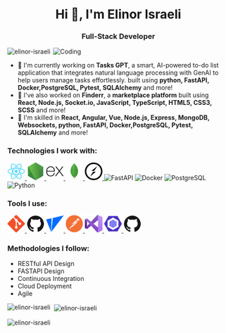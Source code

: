 <h1 align="center">Hi 👋, I'm Elinor Israeli</h1>
<h3 align="center">Full-Stack Developer</h3>

<img align="right" alt="Coding" width="400" src="https://img.etimg.com/thumb/width-1200,height-900,imgsize-638053,resizemode-75,msid-84146083/prime/technology-and-startups/booting-up-developer-economy-how-tech-startups-are-helping-coders-build-and-test-software-faster.jpg">

<p align="left">
  <img 
    src="https://komarev.com/ghpvc/?username=elinor-israeli&label=Profile%20views&color=0e75b6&style=flat" 
    alt="elinor-israeli" 
  />
</p>

<ul>
  <li>
    🔭 I'm currently working on <strong>Tasks GPT</strong>, a  smart, AI-powered to-do list application that integrates natural language processing with GenAI to help users manage tasks effortlessly. built using <strong>python, FastAPI, Docker,PostgreSQL,  Pytest, SQLAlchemy</strong> and more!
  </li>
  <li>
    🔭 I've also worked on <strong>Finderr</strong>, a <strong>marketplace platform</strong> built using <strong>React, Node.js, Socket.io, JavaScript, TypeScript, HTML5, CSS3, SCSS</strong> and more!
  </li>
  <li>
    🌱 I'm skilled in <strong>React, Angular, Vue, Node.js, Express, MongoDB, Websockets, python, FastAPI, Docker,PostgreSQL,  Pytest, SQLAlchemy</strong> and more!
  </li>
</ul>

<h3 align="left">Technologies I work with:</h3>
<p align="left">
  <a href="https://reactjs.org/" target="_blank" rel="noreferrer">
    <img src="https://raw.githubusercontent.com/devicons/devicon/master/icons/react/react-original.svg" title="React" alt="react" width="40" height="40"/>
  </a>
  
  
  <a href="https://nodejs.org/" target="_blank" rel="noreferrer">
    <img src="https://raw.githubusercontent.com/devicons/devicon/master/icons/nodejs/nodejs-original.svg" title="Node.js" alt="nodejs" width="40" height="40"/>
  </a>

  <a href="https://expressjs.com/" target="_blank" rel="noreferrer">
    <img src="https://raw.githubusercontent.com/devicons/devicon/master/icons/express/express-original.svg" title="Express" alt="express" width="40" height="40"/>
  </a>
  
  <a href="https://www.mongodb.com/" target="_blank" rel="noreferrer">
    <img src="https://raw.githubusercontent.com/devicons/devicon/master/icons/mongodb/mongodb-original.svg" title="MongoDB" alt="mongodb" width="40" height="40"/>
  </a>
  
  <a href="https://socket.io/" target="_blank" rel="noreferrer">
    <img src="https://raw.githubusercontent.com/devicons/devicon/master/icons/socketio/socketio-original.svg" title="Socket.io" alt="socketio" width="40" height="40"/>
  </a>
  <img src="https://cdn.jsdelivr.net/gh/devicons/devicon/icons/fastapi/fastapi-original.svg" width="40" alt="FastAPI"/> 
<img src="https://cdn.jsdelivr.net/gh/devicons/devicon/icons/docker/docker-original.svg" width="40" alt="Docker"/> 
<img src="https://cdn.jsdelivr.net/gh/devicons/devicon/icons/postgresql/postgresql-original.svg" width="40" alt="PostgreSQL"/>
<img src="https://cdn.jsdelivr.net/gh/devicons/devicon/icons/python/python-original.svg" width="40" alt="Python"/>
</p>

<h3 align="left">Tools I use:</h3>
<p align="left">
  <a href="https://git-scm.com/" target="_blank" rel="noreferrer">
    <img src="https://raw.githubusercontent.com/devicons/devicon/master/icons/git/git-original.svg" title="Git" alt="git" width="40" height="40"/>
  </a>
  
  <a href="https://github.com/" target="_blank" rel="noreferrer">
    <img src="https://raw.githubusercontent.com/devicons/devicon/master/icons/github/github-original.svg" title="GitHub" alt="github" width="40" height="40"/>
  </a>
  
  <a href="https://vitejs.dev/" target="_blank" rel="noreferrer">
    <img src="https://raw.githubusercontent.com/devicons/devicon/master/icons/vite/vite-original.svg" title="Vite" alt="vite" width="40" height="40"/>
  </a>
  
  <a href="https://www.postman.com/" target="_blank" rel="noreferrer">
    <img src="https://raw.githubusercontent.com/devicons/devicon/master/icons/postman/postman-original.svg" title="Postman" alt="postman" width="40" height="40"/>
  </a>
  
  <a href="https://code.visualstudio.com/" target="_blank" rel="noreferrer">
    <img src="https://raw.githubusercontent.com/devicons/devicon/master/icons/visualstudio/visualstudio-original.svg" title="Visual Studio Code" alt="vscode" width="40" height="40"/>
  </a>
  
  <a href="https://eslint.org/" target="_blank" rel="noreferrer">
    <img src="https://raw.githubusercontent.com/devicons/devicon/master/icons/eslint/eslint-original.svg" title="ESLint" alt="eslint" width="40" height="40"/>
  </a>
  
  <a href="https://github.com/features/actions" target="_blank" rel="noreferrer">
    <img src="https://raw.githubusercontent.com/devicons/devicon/master/icons/github/github-original.svg" title="GitHub Actions" alt="githubactions" width="40" height="40"/>
  </a>
  
</p>

<h3 align="left">Methodologies I follow:</h3>
<ul>
  <li>RESTful API Design</li>
  <li>FASTAPI Design</li>
  <li>Continuous Integration</li>
  <li>Cloud Deployment</li>
  <li>Agile</li>
</ul>

<p>
  <img 
    align="left" 
    src="https://github-readme-stats.vercel.app/api/top-langs?username=elinor-israeli&show_icons=true&locale=en&layout=compact" 
    alt="elinor-israeli" 
  />
</p>

<p>
  &nbsp;
  <img 
    align="center" 
    src="https://github-readme-stats.vercel.app/api?username=elinor-israeli&show_icons=true&locale=en" 
    alt="elinor-israeli" 
  />
</p>

<p>
  <img 
    align="center" 
    src="https://github-readme-streak-stats.herokuapp.com/?user=elinor-israeli&" 
    alt="elinor-israeli" 
  />
</p>
